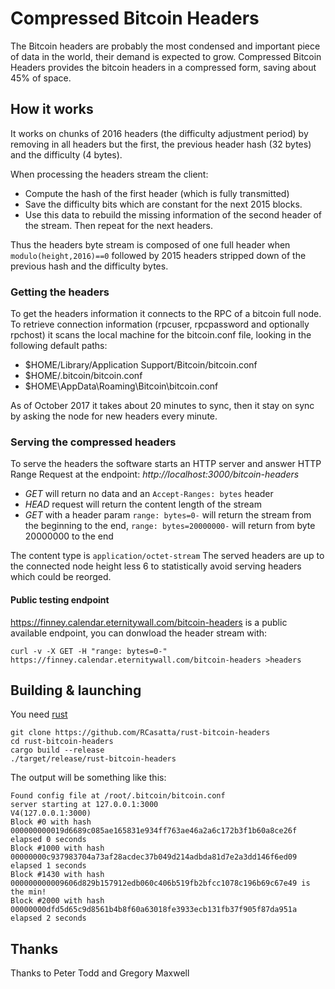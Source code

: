 
# Compressed Bitcoin Headers

The Bitcoin headers are probably the most condensed and important piece of data in the world, their demand is expected to grow.
Compressed Bitcoin Headers provides the bitcoin headers in a compressed form, saving about 45% of space.


## How it works

It works on chunks of 2016 headers (the difficulty adjustment period) by removing in all headers but the first, the previous header hash (32 bytes) and the difficulty (4 bytes).

When processing the headers stream the client:

 * Compute the hash of the first header (which is fully transmitted)
 * Save the difficulty bits which are constant for the next 2015 blocks.
 * Use this data to rebuild the missing information of the second header of the stream. Then repeat for the next headers.

Thus the headers byte stream is composed of one full header when `modulo(height,2016)==0` followed by 2015 headers stripped down of the previous hash and the difficulty bytes.

### Getting the headers

To get the headers information it connects to the RPC of a bitcoin full node. To retrieve connection information (rpcuser, rpcpassword and optionally rpchost) it scans the local machine for the bitcoin.conf file, looking in the following default paths:

* $HOME/Library/Application Support/Bitcoin/bitcoin.conf
* $HOME/.bitcoin/bitcoin.conf
* $HOME\AppData\Roaming\Bitcoin\bitcoin.conf

As of October 2017 it takes about 20 minutes to sync, then it stay on sync by asking the node for new headers every minute.

### Serving the compressed headers

To serve the headers the software starts an HTTP server and answer HTTP Range Request at the endpoint: _http://localhost:3000/bitcoin-headers_

 * _GET_ will return no data and an `Accept-Ranges: bytes` header
 * _HEAD_ request will return the content length of the stream
 * _GET_ with a header param `range: bytes=0-` will return the stream from the beginning to the end, `range: bytes=20000000-` will return from byte 20000000 to the end

The content type is `application/octet-stream`
The served headers are up to the connected node height less 6 to statistically avoid serving headers which could be reorged.

#### Public testing endpoint

https://finney.calendar.eternitywall.com/bitcoin-headers is a public available endpoint, you can donwload the header stream with: 

```
curl -v -X GET -H "range: bytes=0-" https://finney.calendar.eternitywall.com/bitcoin-headers >headers
```

## Building & launching

You need [rust](https://www.rust-lang.org/it-IT/) 

```
git clone https://github.com/RCasatta/rust-bitcoin-headers
cd rust-bitcoin-headers
cargo build --release
./target/release/rust-bitcoin-headers

```

The output will be something like this:
```
Found config file at /root/.bitcoin/bitcoin.conf
server starting at 127.0.0.1:3000
V4(127.0.0.1:3000)
Block #0 with hash 000000000019d6689c085ae165831e934ff763ae46a2a6c172b3f1b60a8ce26f elapsed 0 seconds
Block #1000 with hash 00000000c937983704a73af28acdec37b049d214adbda81d7e2a3dd146f6ed09 elapsed 1 seconds
Block #1430 with hash 000000000009606d829b157912edb060c406b519fb2bfcc1078c196b69c67e49 is the min!
Block #2000 with hash 00000000dfd5d65c9d8561b4b8f60a63018fe3933ecb131fb37f905f87da951a elapsed 2 seconds
```

## Thanks

Thanks to Peter Todd and Gregory Maxwell 


  